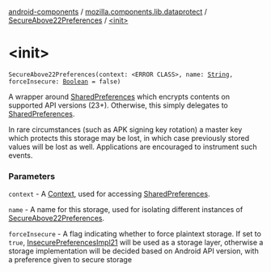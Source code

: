[android-components](../../index.md) / [mozilla.components.lib.dataprotect](../index.md) / [SecureAbove22Preferences](index.md) / [&lt;init&gt;](./-init-.md)

# &lt;init&gt;

`SecureAbove22Preferences(context: <ERROR CLASS>, name: `[`String`](https://kotlinlang.org/api/latest/jvm/stdlib/kotlin/-string/index.html)`, forceInsecure: `[`Boolean`](https://kotlinlang.org/api/latest/jvm/stdlib/kotlin/-boolean/index.html)` = false)`

A wrapper around [SharedPreferences](#) which encrypts contents on supported API versions (23+).
Otherwise, this simply delegates to [SharedPreferences](#).

In rare circumstances (such as APK signing key rotation) a master key which protects this storage may be lost,
in which case previously stored values will be lost as well. Applications are encouraged to instrument such events.

### Parameters

`context` - A [Context](#), used for accessing [SharedPreferences](#).

`name` - A name for this storage, used for isolating different instances of [SecureAbove22Preferences](index.md).

`forceInsecure` - A flag indicating whether to force plaintext storage. If set to `true`,
[InsecurePreferencesImpl21](#) will be used as a storage layer, otherwise a storage implementation
will be decided based on Android API version, with a preference given to secure storage